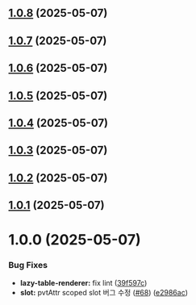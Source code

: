 ## [1.0.8](https://github.com/vue-pivottable/vue3-pivottable/compare/@vue-pivottable/lazy-table-renderer@1.0.7...@vue-pivottable/lazy-table-renderer@1.0.8) (2025-05-07)

## [1.0.7](https://github.com/vue-pivottable/vue3-pivottable/compare/@vue-pivottable/lazy-table-renderer@1.0.6...@vue-pivottable/lazy-table-renderer@1.0.7) (2025-05-07)

## [1.0.6](https://github.com/vue-pivottable/vue3-pivottable/compare/@vue-pivottable/lazy-table-renderer@1.0.5...@vue-pivottable/lazy-table-renderer@1.0.6) (2025-05-07)

## [1.0.5](https://github.com/vue-pivottable/vue3-pivottable/compare/@vue-pivottable/lazy-table-renderer@1.0.4...@vue-pivottable/lazy-table-renderer@1.0.5) (2025-05-07)

## [1.0.4](https://github.com/vue-pivottable/vue3-pivottable/compare/@vue-pivottable/lazy-table-renderer@1.0.3...@vue-pivottable/lazy-table-renderer@1.0.4) (2025-05-07)

## [1.0.3](https://github.com/vue-pivottable/vue3-pivottable/compare/@vue-pivottable/lazy-table-renderer@1.0.2...@vue-pivottable/lazy-table-renderer@1.0.3) (2025-05-07)

## [1.0.2](https://github.com/vue-pivottable/vue3-pivottable/compare/@vue-pivottable/lazy-table-renderer@1.0.1...@vue-pivottable/lazy-table-renderer@1.0.2) (2025-05-07)

## [1.0.1](https://github.com/vue-pivottable/vue3-pivottable/compare/@vue-pivottable/lazy-table-renderer@1.0.0...@vue-pivottable/lazy-table-renderer@1.0.1) (2025-05-07)

# 1.0.0 (2025-05-07)

### Bug Fixes

- **lazy-table-renderer:** fix lint ([39f597c](https://github.com/vue-pivottable/vue3-pivottable/commit/39f597c081e885b7668fdaeec4ef38f2cb43b41c))
- **slot:** pvtAttr scoped slot 버그 수정 ([#68](https://github.com/vue-pivottable/vue3-pivottable/issues/68)) ([e2986ac](https://github.com/vue-pivottable/vue3-pivottable/commit/e2986acaf5e247551d499de9a70b7a5e17b85087))

